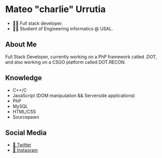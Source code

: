 # Mateo "charlie" Urrutia
- 🧑‍💻 Full stack developer.
- 🧑‍🎓 Studient of Engineering informatics @ USAL.

## About Me
Full Stack Developer, currently working on a PhP framework called .DOT, and also working on a CSGO platform called DOT.RECON. 

## Knowledge
- C++/C
- JavaScript (DOM manipulation && Serverside applications)
- PhP
- MySQL
- HTML/CSS
- Sourcepawn

## Social Media
- [🐤 Twitter](https://twitter.com/char2cs)
- [📸 Instagram](https://instagram.com/mateo.urru)
